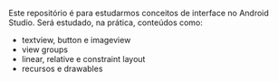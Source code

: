 Este repositório é para estudarmos conceitos de interface no Android Studio.
Será estudado, na prática, conteúdos como:
- textview, button e imageview
- view groups
- linear, relative e constraint layout
- recursos e drawables
